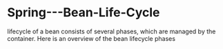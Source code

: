 # Spring---Bean-Life-Cycle
lifecycle of a bean consists of several phases, which are managed by the container. Here is an overview of the bean lifecycle phases
